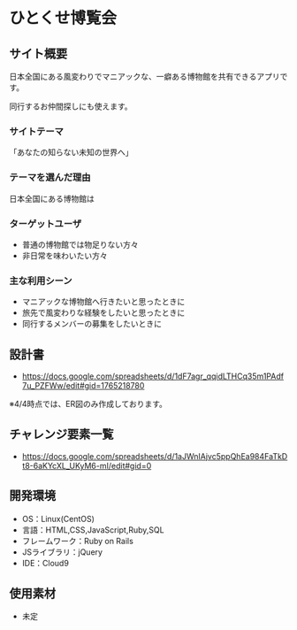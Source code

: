 # ひとくせ博覧会

## サイト概要
日本全国にある風変わりでマニアックな、一癖ある博物館を共有できるアプリです。

同行するお仲間探しにも使えます。

### サイトテーマ
「あなたの知らない未知の世界へ」

### テーマを選んだ理由
日本全国にある博物館は

### ターゲットユーザ
- 普通の博物館では物足りない方々
- 非日常を味わいたい方々

### 主な利用シーン
- マニアックな博物館へ行きたいと思ったときに
- 旅先で風変わりな経験をしたいと思ったときに
- 同行するメンバーの募集をしたいときに

## 設計書
- https://docs.google.com/spreadsheets/d/1dF7agr_qqidLTHCq35m1PAdf7u_PZFWw/edit#gid=1765218780

※4/4時点では、ER図のみ作成しております。

## チャレンジ要素一覧
- https://docs.google.com/spreadsheets/d/1aJWnIAjvc5ppQhEa984FaTkDt8-6aKYcXL_UKyM6-mI/edit#gid=0

## 開発環境
- OS：Linux(CentOS)
- 言語：HTML,CSS,JavaScript,Ruby,SQL
- フレームワーク：Ruby on Rails
- JSライブラリ：jQuery
- IDE：Cloud9

## 使用素材
- 未定